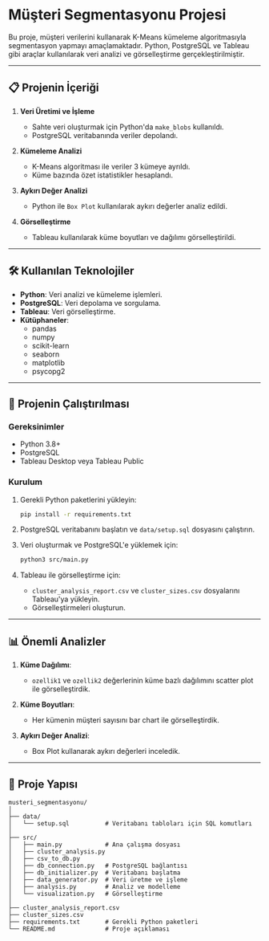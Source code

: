 # Müşteri Segmentasyonu Projesi

Bu proje, müşteri verilerini kullanarak K-Means kümeleme algoritmasıyla segmentasyon yapmayı amaçlamaktadır. Python, PostgreSQL ve Tableau gibi araçlar kullanılarak veri analizi ve görselleştirme gerçekleştirilmiştir.

---

## 📋 Projenin İçeriği

1. **Veri Üretimi ve İşleme**
    - Sahte veri oluşturmak için Python'da `make_blobs` kullanıldı.
    - PostgreSQL veritabanında veriler depolandı.

2. **Kümeleme Analizi**
    - K-Means algoritması ile veriler 3 kümeye ayrıldı.
    - Küme bazında özet istatistikler hesaplandı.

3. **Aykırı Değer Analizi**
    - Python ile `Box Plot` kullanılarak aykırı değerler analiz edildi.

4. **Görselleştirme**
    - Tableau kullanılarak küme boyutları ve dağılımı görselleştirildi.

---

## 🛠 Kullanılan Teknolojiler

- **Python**: Veri analizi ve kümeleme işlemleri.
- **PostgreSQL**: Veri depolama ve sorgulama.
- **Tableau**: Veri görselleştirme.
- **Kütüphaneler**:
    - pandas
    - numpy
    - scikit-learn
    - seaborn
    - matplotlib
    - psycopg2

---

## 🚀 Projenin Çalıştırılması

### Gereksinimler
- Python 3.8+
- PostgreSQL
- Tableau Desktop veya Tableau Public

### Kurulum
1. Gerekli Python paketlerini yükleyin:
    ```bash
    pip install -r requirements.txt
    ```

2. PostgreSQL veritabanını başlatın ve `data/setup.sql` dosyasını çalıştırın.

3. Veri oluşturmak ve PostgreSQL'e yüklemek için:
    ```bash
    python3 src/main.py
    ```

4. Tableau ile görselleştirme için:
    - `cluster_analysis_report.csv` ve `cluster_sizes.csv` dosyalarını Tableau'ya yükleyin.
    - Görselleştirmeleri oluşturun.

---

## 📊 Önemli Analizler

1. **Küme Dağılımı**:
    - `ozellik1` ve `ozellik2` değerlerinin küme bazlı dağılımını scatter plot ile görselleştirdik.

2. **Küme Boyutları**:
    - Her kümenin müşteri sayısını bar chart ile görselleştirdik.

3. **Aykırı Değer Analizi**:
    - Box Plot kullanarak aykırı değerleri inceledik.

---

## 📂 Proje Yapısı

```plaintext
musteri_segmentasyonu/
│
├── data/
│   └── setup.sql          # Veritabanı tabloları için SQL komutları
│
├── src/
│   ├── main.py            # Ana çalışma dosyası
│   ├── cluster_analysis.py
│   ├── csv_to_db.py
│   ├── db_connection.py   # PostgreSQL bağlantısı
│   ├── db_initializer.py  # Veritabanı başlatma
│   ├── data_generator.py  # Veri üretme ve işleme
│   ├── analysis.py        # Analiz ve modelleme
│   └── visualization.py   # Görselleştirme
│
├── cluster_analysis_report.csv
├── cluster_sizes.csv
├── requirements.txt       # Gerekli Python paketleri
└── README.md              # Proje açıklaması
